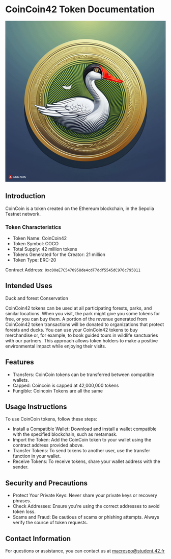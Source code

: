 # CoinCoin42 Token Documentation

![CoinCoin42 logo](assets/CoinCoin42.jpg)

## Introduction

CoinCoin is a token created on the Ethereum blockchain, in the Sepolia Testnet network.

### Token Characteristics

- Token Name: CoinCoin42
- Token Symbol: COCO
- Total Supply: 42 million tokens
- Tokens Generated for the Creator: 21 million
- Token Type: ERC-20

Contract Address: ``0xc00eE7C5470958de4cdF7ddf5545dC976c795011``

## Intended Uses

Duck and forest Conservation

CoinCoin42 tokens can be used at all participating forests, parks, and similar locations. When you visit, the park might give you some tokens for free, or you can buy them. A portion of the revenue generated from CoinCoin42 token transactions will be donated to organizations that protect forests and ducks. You can use your CoinCoin42 tokens to buy merchandise or, for example, to book guided tours in wildlife sanctuaries with our partners. This approach allows token holders to make a positive environmental impact while enjoying their visits.

## Features

- Transfers: CoinCoin tokens can be transferred between compatible wallets.
- Capped: Coincoin is capped at 42,000,000 tokens
- Fungible: Coincoin Tokens are all the same

## Usage Instructions

To use CoinCoin tokens, follow these steps:

- Install a Compatible Wallet: Download and install a wallet compatible with the specified blockchain, such as metamask.
- Import the Token: Add the CoinCoin token to your wallet using the contract address provided above.
- Transfer Tokens: To send tokens to another user, use the transfer function in your wallet.
- Receive Tokens: To receive tokens, share your wallet address with the sender.

## Security and Precautions

- Protect Your Private Keys: Never share your private keys or recovery phrases.
- Check Addresses: Ensure you're using the correct addresses to avoid token loss.
- Scams and Fraud: Be cautious of scams or phishing attempts. Always verify the source of token requests.

## Contact Information

For questions or assistance, you can contact us at macrespo@student.42.fr
